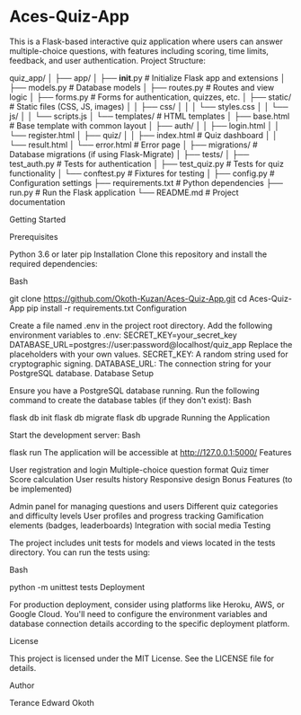 # Aces-Quiz-App
This is a Flask-based interactive quiz application where users can answer multiple-choice questions, with features including scoring, time limits, feedback, and user authentication.
Project Structure:

 quiz_app/
│
├── app/
│   ├── __init__.py        # Initialize Flask app and extensions
│   ├── models.py          # Database models
│   ├── routes.py          # Routes and view logic
│   ├── forms.py           # Forms for authentication, quizzes, etc.
│   ├── static/            # Static files (CSS, JS, images)
│   │   ├── css/
│   │   │   └── styles.css
│   │   └── js/
│   │       └── scripts.js
│   └── templates/         # HTML templates
│       ├── base.html      # Base template with common layout
│       ├── auth/
│       │   ├── login.html
│       │   └── register.html
│       ├── quiz/
│       │   ├── index.html # Quiz dashboard
│       │   └── result.html
│       └── error.html     # Error page
│
├── migrations/            # Database migrations (if using Flask-Migrate)
│
├── tests/
│   ├── test_auth.py       # Tests for authentication
│   ├── test_quiz.py       # Tests for quiz functionality
│   └── conftest.py        # Fixtures for testing
│
├── config.py              # Configuration settings
├── requirements.txt       # Python dependencies
├── run.py                 # Run the Flask application
└── README.md              # Project documentation

Getting Started

Prerequisites

Python 3.6 or later
pip
Installation
Clone this repository and install the required dependencies:

Bash

git clone https://github.com/Okoth-Kuzan/Aces-Quiz-App.git
cd Aces-Quiz-App
pip install -r requirements.txt
Configuration

Create a file named .env in the project root directory.
Add the following environment variables to .env:
SECRET_KEY=your_secret_key
DATABASE_URL=postgres://user:password@localhost/quiz_app
Replace the placeholders with your own values.
SECRET_KEY: A random string used for cryptographic signing.
DATABASE_URL: The connection string for your PostgreSQL database.
Database Setup

Ensure you have a PostgreSQL database running.
Run the following command to create the database tables (if they don't exist):
Bash

flask db init
flask db migrate
flask db upgrade
Running the Application

Start the development server:
Bash

flask run
The application will be accessible at http://127.0.0.1:5000/
Features

User registration and login
Multiple-choice question format
Quiz timer
Score calculation
User results history
Responsive design
Bonus Features (to be implemented)

Admin panel for managing questions and users
Different quiz categories and difficulty levels
User profiles and progress tracking
Gamification elements (badges, leaderboards)
Integration with social media
Testing

The project includes unit tests for models and views located in the tests directory. You can run the tests using:

Bash

python -m unittest tests
Deployment

For production deployment, consider using platforms like Heroku, AWS, or Google Cloud. You'll need to configure the environment variables and database connection details according to the specific deployment platform.

License

This project is licensed under the MIT License. See the LICENSE file for details.

Author

Terance Edward Okoth